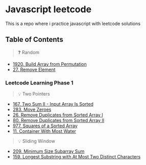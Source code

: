 # Javascript leetcode

This is a repo where i practice javascript with leetcode solutions

## Table of Contents
> ❓ Random
- [1920. Build Array from Permutation](./leetcode/1920.js)
- [27. Remove Element](./leetcode/27.js)

### Leetcode Learning Phase 1
> 💡 Two Pointers
- [167. Two Sum II - Input Array Is Sorted](./leetcode/167.js)
- [283. Move Zeroes](./leetcode/167.js)
- [26. Remove Duplicates from Sorted Array I](./typescript/26.ts)
- [80. Remove Duplicates from Sorted Array II](./typescript/80.ts)
- [977. Squares of a Sorted Array](./typescript/977.ts)
- [11. Container With Most Water](./typescript/11.ts)

> 💡 Sliding Window
- [209. Minimum Size Subarray Sum](./typescript/209.ts)
- [159. Longest Substring with At Most Two Distinct Characters](./typescript/159.ts) 
